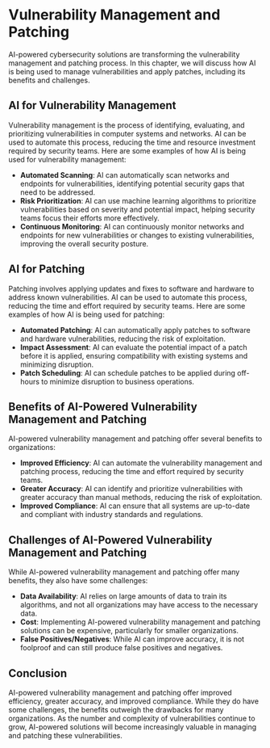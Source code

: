 Vulnerability Management and Patching
====================================================================================

AI-powered cybersecurity solutions are transforming the vulnerability management and patching process. In this chapter, we will discuss how AI is being used to manage vulnerabilities and apply patches, including its benefits and challenges.

AI for Vulnerability Management
-------------------------------

Vulnerability management is the process of identifying, evaluating, and prioritizing vulnerabilities in computer systems and networks. AI can be used to automate this process, reducing the time and resource investment required by security teams. Here are some examples of how AI is being used for vulnerability management:

* **Automated Scanning**: AI can automatically scan networks and endpoints for vulnerabilities, identifying potential security gaps that need to be addressed.
* **Risk Prioritization**: AI can use machine learning algorithms to prioritize vulnerabilities based on severity and potential impact, helping security teams focus their efforts more effectively.
* **Continuous Monitoring**: AI can continuously monitor networks and endpoints for new vulnerabilities or changes to existing vulnerabilities, improving the overall security posture.

AI for Patching
---------------

Patching involves applying updates and fixes to software and hardware to address known vulnerabilities. AI can be used to automate this process, reducing the time and effort required by security teams. Here are some examples of how AI is being used for patching:

* **Automated Patching**: AI can automatically apply patches to software and hardware vulnerabilities, reducing the risk of exploitation.
* **Impact Assessment**: AI can evaluate the potential impact of a patch before it is applied, ensuring compatibility with existing systems and minimizing disruption.
* **Patch Scheduling**: AI can schedule patches to be applied during off-hours to minimize disruption to business operations.

Benefits of AI-Powered Vulnerability Management and Patching
------------------------------------------------------------

AI-powered vulnerability management and patching offer several benefits to organizations:

* **Improved Efficiency**: AI can automate the vulnerability management and patching process, reducing the time and effort required by security teams.
* **Greater Accuracy**: AI can identify and prioritize vulnerabilities with greater accuracy than manual methods, reducing the risk of exploitation.
* **Improved Compliance**: AI can ensure that all systems are up-to-date and compliant with industry standards and regulations.

Challenges of AI-Powered Vulnerability Management and Patching
--------------------------------------------------------------

While AI-powered vulnerability management and patching offer many benefits, they also have some challenges:

* **Data Availability**: AI relies on large amounts of data to train its algorithms, and not all organizations may have access to the necessary data.
* **Cost**: Implementing AI-powered vulnerability management and patching solutions can be expensive, particularly for smaller organizations.
* **False Positives/Negatives**: While AI can improve accuracy, it is not foolproof and can still produce false positives and negatives.

Conclusion
----------

AI-powered vulnerability management and patching offer improved efficiency, greater accuracy, and improved compliance. While they do have some challenges, the benefits outweigh the drawbacks for many organizations. As the number and complexity of vulnerabilities continue to grow, AI-powered solutions will become increasingly valuable in managing and patching these vulnerabilities.
